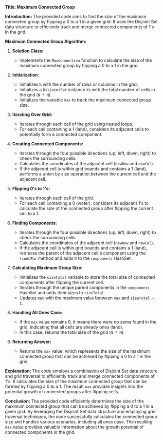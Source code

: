 **Title: Maximum Connected Group**

**Introduction:**
The provided code aims to find the size of the maximum connected group by flipping a 0 to a 1 in a given grid. It uses the Disjoint Set data structure to efficiently track and merge connected components of 1's in the grid.

**Maximum Connected Group Algorithm:**

1. **Solution Class:**
   - Implements the `MaxConnection` function to calculate the size of the maximum connected group by flipping a 0 to a 1 in the grid.
   
2. **Initialization:**
   - Initializes `N` with the number of rows or columns in the grid.
   - Initializes a `DisjointSet` instance `ds` with the total number of cells in the grid (`N * N`).
   - Initializes the variable `max` to track the maximum connected group size.
   
3. **Iterating Over Grid:**
   - Iterates through each cell of the grid using nested loops.
   - For each cell containing a 1 (land), considers its adjacent cells to potentially form a connected component.
   
4. **Creating Connected Components:**
   - Iterates through the four possible directions (up, left, down, right) to check the surrounding cells.
   - Calculates the coordinates of the adjacent cell (`newRow` and `newCol`).
   - If the adjacent cell is within grid bounds and contains a 1 (land), performs a union by size operation between the current cell and the adjacent cell.
   
5. **Flipping 0's to 1's:**
   - Iterates through each cell of the grid.
   - For each cell containing a 0 (water), considers its adjacent 1's to calculate the size of the connected group after flipping the current cell to a 1.
   
6. **Finding Components:**
   - Iterates through the four possible directions (up, left, down, right) to check the surrounding cells.
   - Calculates the coordinates of the adjacent cell (`newRow` and `newCol`).
   - If the adjacent cell is within grid bounds and contains a 1 (land), retrieves the parent of the adjacent cell's component using the `findUPar` method and adds it to the `components` HashSet.
   
7. **Calculating Maximum Group Size:**
   - Initializes the `sizeTotal` variable to store the total size of connected components after flipping the current cell.
   - Iterates through the unique parent components in the `components` HashSet and adds their sizes to `sizeTotal`.
   - Updates `max` with the maximum value between `max` and `sizeTotal + 1`.
   
8. **Handling All Ones Case:**
   - If the `max` value remains 0, it means there were no zeros found in the grid, indicating that all cells are already ones (land).
   - In this case, returns the total size of the grid (`N * N`).
   
9. **Returning Answer:**
   - Returns the `max` value, which represents the size of the maximum connected group that can be achieved by flipping a 0 to a 1 in the grid.

**Explanation:**
The code employs a combination of Disjoint Set data structure and grid traversal to efficiently track and merge connected components of 1's. It calculates the size of the maximum connected group that can be formed by flipping a 0 to a 1. The result `max` provides insights into the potential growth of connected groups after flipping cells.

**Conclusion:**
The provided code efficiently determines the size of the maximum connected group that can be achieved by flipping a 0 to a 1 in a given grid. By leveraging the Disjoint Set data structure and employing grid traversal techniques, the code successfully calculates the connected group size and handles various scenarios, including all ones case. The resulting `max` value provides valuable information about the growth potential of connected components in the grid.